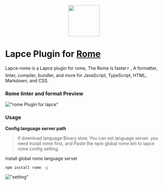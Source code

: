 
<div align=center><img src="https://raw.githubusercontent.com/xiaoxin-sky/lapce-rome/master/logo.png"  width=100 height=100 /></div>

# Lapce Plugin for [Rome](https://github.com/rome/tools/) 

Lapce-rome is a Lapce plugin for rome, The Rome is faster⚡ , A formatter, linter, compiler, bundler, and more for JavaScript, TypeScript, HTML, Markdown, and CSS. 

### Rome linter and format Preview

!["rome Plugin for lapce"](https://raw.githubusercontent.com/xiaoxin-sky/lapce-rome/master/image/rome.gif)

### Usage

**Config language server path**
> if download language Binary slow, You can set language server.
> you need install rome first, and Paste the npm global rome bin to lapce rome config setting.  

install global rome language server
```bash
npm install rome -g
```

!["setting"](https://raw.githubusercontent.com/xiaoxin-sky/lapce-rome/master/image/setting.jpg)

